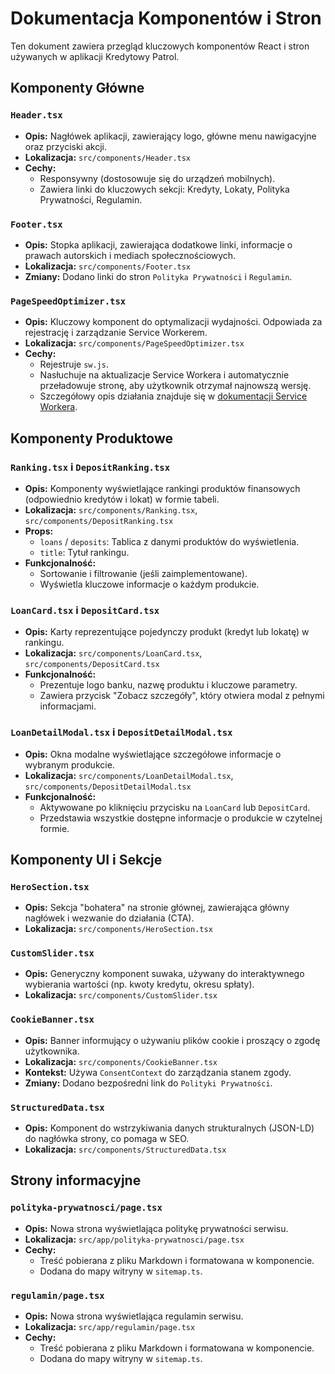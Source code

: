 # Dokumentacja Komponentów i Stron

Ten dokument zawiera przegląd kluczowych komponentów React i stron używanych w aplikacji Kredytowy Patrol.

## Komponenty Główne

### `Header.tsx`
- **Opis:** Nagłówek aplikacji, zawierający logo, główne menu nawigacyjne oraz przyciski akcji.
- **Lokalizacja:** `src/components/Header.tsx`
- **Cechy:**
  - Responsywny (dostosowuje się do urządzeń mobilnych).
  - Zawiera linki do kluczowych sekcji: Kredyty, Lokaty, Polityka Prywatności, Regulamin.

### `Footer.tsx`
- **Opis:** Stopka aplikacji, zawierająca dodatkowe linki, informacje o prawach autorskich i mediach społecznościowych.
- **Lokalizacja:** `src/components/Footer.tsx`
- **Zmiany:** Dodano linki do stron `Polityka Prywatności` i `Regulamin`.

### `PageSpeedOptimizer.tsx`
- **Opis:** Kluczowy komponent do optymalizacji wydajności. Odpowiada za rejestrację i zarządzanie Service Workerem.
- **Lokalizacja:** `src/components/PageSpeedOptimizer.tsx`
- **Cechy:**
  - Rejestruje `sw.js`.
  - Nasłuchuje na aktualizacje Service Workera i automatycznie przeładowuje stronę, aby użytkownik otrzymał najnowszą wersję.
  - Szczegółowy opis działania znajduje się w [dokumentacji Service Workera](SW.md).

## Komponenty Produktowe

### `Ranking.tsx` i `DepositRanking.tsx`
- **Opis:** Komponenty wyświetlające rankingi produktów finansowych (odpowiednio kredytów i lokat) w formie tabeli.
- **Lokalizacja:** `src/components/Ranking.tsx`, `src/components/DepositRanking.tsx`
- **Props:**
  - `loans` / `deposits`: Tablica z danymi produktów do wyświetlenia.
  - `title`: Tytuł rankingu.
- **Funkcjonalność:**
  - Sortowanie i filtrowanie (jeśli zaimplementowane).
  - Wyświetla kluczowe informacje o każdym produkcie.

### `LoanCard.tsx` i `DepositCard.tsx`
- **Opis:** Karty reprezentujące pojedynczy produkt (kredyt lub lokatę) w rankingu.
- **Lokalizacja:** `src/components/LoanCard.tsx`, `src/components/DepositCard.tsx`
- **Funkcjonalność:**
  - Prezentuje logo banku, nazwę produktu i kluczowe parametry.
  - Zawiera przycisk "Zobacz szczegóły", który otwiera modal z pełnymi informacjami.

### `LoanDetailModal.tsx` i `DepositDetailModal.tsx`
- **Opis:** Okna modalne wyświetlające szczegółowe informacje o wybranym produkcie.
- **Lokalizacja:** `src/components/LoanDetailModal.tsx`, `src/components/DepositDetailModal.tsx`
- **Funkcjonalność:**
  - Aktywowane po kliknięciu przycisku na `LoanCard` lub `DepositCard`.
  - Przedstawia wszystkie dostępne informacje o produkcie w czytelnej formie.

## Komponenty UI i Sekcje

### `HeroSection.tsx`
- **Opis:** Sekcja "bohatera" na stronie głównej, zawierająca główny nagłówek i wezwanie do działania (CTA).
- **Lokalizacja:** `src/components/HeroSection.tsx`

### `CustomSlider.tsx`
- **Opis:** Generyczny komponent suwaka, używany do interaktywnego wybierania wartości (np. kwoty kredytu, okresu spłaty).
- **Lokalizacja:** `src/components/CustomSlider.tsx`

### `CookieBanner.tsx`
- **Opis:** Banner informujący o używaniu plików cookie i proszący o zgodę użytkownika.
- **Lokalizacja:** `src/components/CookieBanner.tsx`
- **Kontekst:** Używa `ConsentContext` do zarządzania stanem zgody.
- **Zmiany:** Dodano bezpośredni link do `Polityki Prywatności`.

### `StructuredData.tsx`
- **Opis:** Komponent do wstrzykiwania danych strukturalnych (JSON-LD) do nagłówka strony, co pomaga w SEO.
- **Lokalizacja:** `src/components/StructuredData.tsx`

## Strony informacyjne

### `polityka-prywatnosci/page.tsx`
- **Opis:** Nowa strona wyświetlająca politykę prywatności serwisu.
- **Lokalizacja:** `src/app/polityka-prywatnosci/page.tsx`
- **Cechy:**
  - Treść pobierana z pliku Markdown i formatowana w komponencie.
  - Dodana do mapy witryny w `sitemap.ts`.

### `regulamin/page.tsx`
- **Opis:** Nowa strona wyświetlająca regulamin serwisu.
- **Lokalizacja:** `src/app/regulamin/page.tsx`
- **Cechy:**
  - Treść pobierana z pliku Markdown i formatowana w komponencie.
  - Dodana do mapy witryny w `sitemap.ts`.
